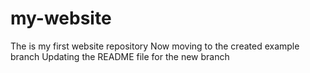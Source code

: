# my-website
The is my first website repository
Now moving to the created example branch
Updating the README file for the new branch
